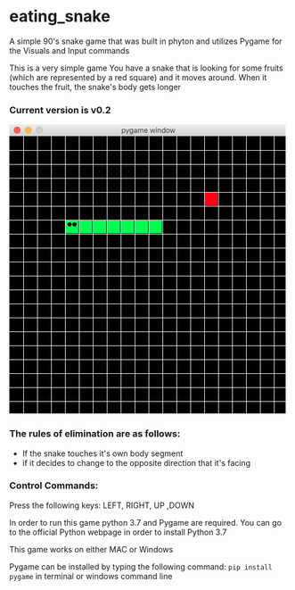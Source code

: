 # eating_snake
A simple 90's snake game that was built in phyton and utilizes Pygame for the Visuals and Input commands 

This is a very simple game
You have a snake that is looking for some fruits (which are represented by a red square) and it moves around. When it touches the fruit, the snake's body gets longer

### Current version is v0.2
![](https://github.com/abel09011/eating_snake/blob/master/eating_snake/visuals/v0.2%20visuals.png)

### The rules of elimination are as follows:
- If the snake touches it's own body segment 
- if it decides to change to the opposite direction that it's facing

### Control Commands:
Press the following keys: LEFT, RIGHT, UP ,DOWN 

In order to run this game python 3.7 and Pygame are required.
You can go to the official Python webpage in order to install Python 3.7


This game works on either MAC or Windows

Pygame can be installed by typing the following command: 
`pip install pygame` in terminal or windows command line


